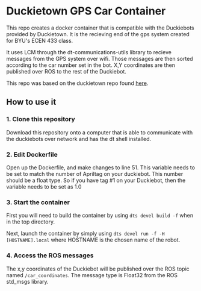 # Duckietown GPS Car Container

This repo creates a docker container that is compatible with the Duckiebots provided by Duckietown. It is the recieving end of the gps system created for BYU's ECEN 433 class. 

It uses LCM  through the dt-communications-utils library to recieve messages from the GPS system over wifi. Those messages are then sorted according to the car number set in the bot. X,Y coordinates are then published over ROS to the rest of the Duckiebot.

This repo was based on the duckietown repo found [here](https://github.com/duckietown/template-ros).


## How to use it

### 1. Clone this repository

Download this repository onto a computer that is able to communicate with the duckiebots over network and has the dt shell installed.

### 2. Edit Dockerfile

Open up the Dockerfile, and make changes to line 51. This variable needs to be set to match the number of Apriltag on your duckiebot. This number should be a float type. So if you have tag #1 on your Duckiebot, then the variable needs to be set as 1.0

### 3. Start the container

First you will need to build the container by using ```dts devel build -f``` when in the top directory.

Next, launch the container by simply using ```dts devel run -f -H [HOSTNAME].local``` where HOSTNAME is the chosen name of the robot.

### 4. Access the ROS messages

The x,y coordinates of the Duckiebot will be published over the ROS topic named ```/car_coordinates```. 
The message type is Float32 from the ROS std_msgs library.




